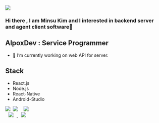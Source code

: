 <img src="https://capsule-render.vercel.app/api?type=slice&color=auto&height=300&section=header&text=minsu%20kim&fontSize=90" />
    

### Hi there , I am Minsu Kim and I interested in backend server and agent client software👋

<!--
**min19828257/min19828257** is a ✨ _special_ ✨ repository because its `README.md` (this file) appears on your GitHub profile.

Here are some ideas to get you started:

- 🔭 I’m currently working on ...
- 🌱 I’m currently learning ...
- 👯 I’m looking to collaborate on ...
- 🤔 I’m looking for help with ...
- 💬 Ask me about ...
- 📫 How to reach me: ...
- 😄 Pronouns: ...
- ⚡ Fun fact: ...
-->

## AlpoxDev : Service Programmer

- 🔭 I’m currently working on web API for server.

## Stack

- React.js
- Node.js
- React-Native
- Android-Studio

<div>
    <img src="https://img.shields.io/badge/Python-3766AB?style=flat-square&logo=Python&logoColor=white"/></a>&nbsp
    <img src="https://img.shields.io/badge/-hihi-brightgreen"/></a>&nbsp
    <img 
        src="https://hits.seeyoufarm.com/api/count/incr/badge.svg?url=https%3A%2F%2Fgithub.com%2FAlpoxDev"
        style="height : auto; margin-left : 10px; margin-right : 10px;"/>
</div>


<a href="https://naver.com">
    <img 
        src="http://img.shields.io/badge/-Instagram-black?style=flat&logo=Instagram&link=https://naver.com/"
        style="height : auto; margin-left : 10px; margin-right : 10px;"/>
</a>
<a href="https://alpox.kr">
    <img 
        src="http://img.shields.io/badge/-Tech%20Blog-655ced?style=flat&logo=github&link=https://alpox.kr"
        style="height : auto; margin-left : 10px; margin-right : 10px;"/>
</a>
